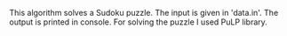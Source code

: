 This algorithm solves a Sudoku puzzle. The input is given in 'data.in'. The output is printed in console. For solving the puzzle I used PuLP library.
